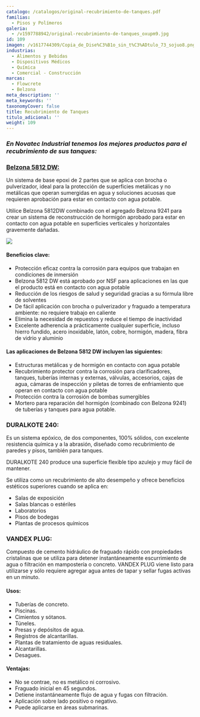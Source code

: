 ```yaml
---
catalogo: /catalogos/original-recubrimiento-de-tanques.pdf
familias:
  - Pisos y Polímeros
galeria:
  - /v1597788942/original-recubrimiento-de-tanques_oxupm9.jpg
id: 109
imagen: /v1617744309/Copia_de_Dise%C3%B1o_sin_t%C3%ADtulo_73_sojuo8.png
industrias:
  - Alimentos y Bebidas
  - Dispositivos Médicos
  - Química
  - Comercial - Construcción
marcas:
  - Flowcrete
  - Belzona
meta_description: ''
meta_keywords: ''
taxonomyCover: false
title: Recubrimiento de Tanques
titulo_adicional: ''
weight: 109
---
```




### **_En Novatec Industrial tenemos los mejores productos para el recubrimiento de sus tanques:_**

### [**Belzona 5812 DW:**](https://www.belzona.com/es/products/5000/5812dw.aspx)

Un sistema de base epoxi de 2 partes que se aplica con brocha o pulverizador, ideal para la protección de superficies metálicas y no metálicas que operan sumergidas en agua y soluciones acuosas que requieren aprobación para estar en contacto con agua potable.

Utilice Belzona 5812DW combinado con el agregado Belzona 9241 para crear un sistema de reconstrucción de hormigón aprobado para estar en contacto con agua potable en superficies verticales y horizontales gravemente dañadas.

![](https://res.cloudinary.com/novatec/v1597788545/5812dw_1_o5gyuw.jpg)

#### Beneficios clave:

* Protección eficaz contra la corrosión para equipos que trabajan en condiciones de inmersión
* Belzona 5812 DW está aprobado por NSF para aplicaciones en las que el producto está en contacto con agua potable
* Reducción de los riesgos de salud y seguridad gracias a su fórmula libre de solventes
* De fácil aplicación con brocha o pulverizador y fraguado a temperatura ambiente: no requiere trabajo en caliente
* Elimina la necesidad de repuestos y reduce el tiempo de inactividad
* Excelente adherencia a prácticamente cualquier superficie, incluso hierro fundido, acero inoxidable, latón, cobre, hormigón, madera, fibra de vidrio y aluminio

#### Las aplicaciones de Belzona 5812 DW incluyen las siguientes:

* Estructuras metálicas y de hormigón en contacto con agua potable
* Recubrimiento protector contra la corrosión para clarificadores, tanques, tuberías internas y externas, válvulas, accesorios, cajas de agua, cámaras de inspección y piletas de torres de enfriamiento que operan en contacto con agua potable
* Protección contra la corrosión de bombas sumergibles
* Mortero para reparación del hormigón (combinado con Belzona 9241) de tuberías y tanques para agua potable.

### DURALKOTE 240:

Es un sistema epóxico, de dos componentes, 100% sólidos, con excelente resistencia química y a la abrasión, diseñado como recubrimiento de paredes y pisos, también para tanques.

DURALKOTE 240 produce una superficie flexible tipo azulejo y muy fácil de mantener.

Se utiliza como un recubrimiento de alto desempeño y ofrece beneficios estéticos superiores cuando se aplica en: 

* Salas de exposición 
* Salas blancas o estériles 
* Laboratorios 
* Pisos de bodegas 
* Plantas de procesos químicos 

### VANDEX PLUG:

Compuesto de cemento hidráulico de fraguado rápido con propiedades cristalinas que se utiliza para detener instantáneamente escurrimiento de agua o filtración en mampostería o concreto. VANDEX PLUG viene listo para utilizarse y sólo requiere agregar agua antes de tapar y sellar fugas activas en un minuto.

#### Usos:

* Tuberías de concreto.
* Piscinas.
* Cimientos y sótanos.
* Túneles.
* Presas y depósitos de agua.
* Registros de alcantarillas.
* Plantas de tratamiento de aguas residuales.
* Alcantarillas.
* Desagues.

#### Ventajas:

* No se contrae, no es metálico ni corrosivo.
* Fraguado inicial en 45 segundos.
* Detiene instantáneamente flujo de agua y fugas con filtración.
* Aplicación sobre lado positivo o negativo.
* Puede aplicarse en áreas submarinas.
